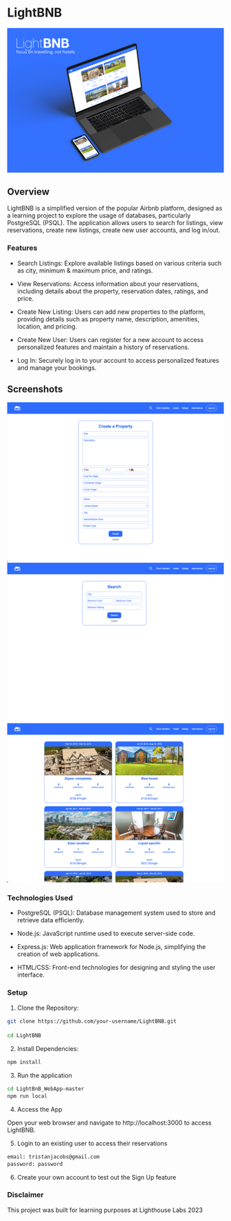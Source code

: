 # LightBNB
![lightBNB-mockup](./images/lightBNB_mockup.jpg)

## Overview
LightBNB is a simplified version of the popular Airbnb platform, designed as a learning project to explore the usage of databases, particularly PostgreSQL (PSQL). The application allows users to search for listings, view reservations, create new listings, create new user accounts, and log in/out.

### Features
* Search Listings: Explore available listings based on various criteria such as city, minimum & maximum price, and ratings.

* View Reservations: Access information about your reservations, including details about the property, reservation dates, ratings, and price.

* Create New Listing: Users can add new properties to the platform, providing details such as property name, description, amenities, location, and pricing.

* Create New User: Users can register for a new account to access personalized features and maintain a history of reservations.

* Log In: Securely log in to your account to access personalized features and manage your bookings.

## Screenshots
![create](./images/lightBNB_create.jpg)
![search](./images/lightBNB_search.jpg)
![reservations](./images/lightBNB_reservations.jpg)

### Technologies Used
* PostgreSQL (PSQL): Database management system used to store and retrieve data efficiently.

* Node.js: JavaScript runtime used to execute server-side code.

* Express.js: Web application framework for Node.js, simplifying the creation of web applications.

* HTML/CSS: Front-end technologies for designing and styling the user interface.

### Setup
1. Clone the Repository:

```bash
git clone https://github.com/your-username/LightBNB.git

cd LightBNB
```

2. Install Dependencies:

```bash
npm install
```

3. Run the application
```bash
cd LightBnB_WebApp-master
npm run local
```
4. Access the App

 Open your web browser and navigate to http://localhost:3000 to access LightBNB.

 5. Login to an existing user to access their reservations
 ```bash
 email: tristanjacobs@gmail.com
 password: password
 ```

 6. Create your own account to test out the Sign Up feature

### Disclaimer
This project was built for learning purposes at Lighthouse Labs 2023